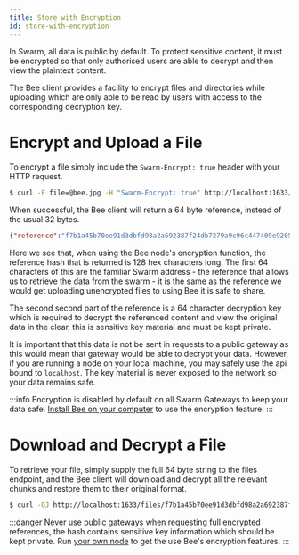 ```yaml
---
title: Store with Encryption
id: store-with-encryption
---
```


In Swarm, all data is public by default. To protect sensitive content, it must be encrypted so that only authorised users are able to decrypt and then view the plaintext content. 

The Bee client provides a facility to encrypt files and directories while uploading which are only able to be read by users with access to the corresponding decryption key.

# Encrypt and Upload a File

To encrypt a file simply include the `Swarm-Encrypt: true` header with your HTTP request.

```sh
$ curl -F file=@bee.jpg -H "Swarm-Encrypt: true" http://localhost:1633/files
```

When successful, the Bee client will return a 64 byte reference, instead of the usual 32 bytes.

```json
{"reference":"f7b1a45b70ee91d3dbfd98a2a692387f24db7279a9c96c447409e9205cf265baef29bf6aa294264762e33f6a18318562c86383dd8bfea2cec14fae08a8039bf3"}
```

Here we see that, when using the Bee node's encryption function, the reference hash that is returned is 128 hex characters long. The first 64 characters of this are the familiar Swarm address - the reference that allows us to retrieve the data from the swarm - it is the same as the reference we would get uploading unencrypted files to using Bee it is safe to share.

The second second part of the reference is a 64 character decryption key which is required to decrypt the referenced content and view the original data in the clear, this is sensitive key material and must be kept private.

It is important that this data is not be sent in requests to a public gateway as this would mean that gateway would be able to decrypt your data. However, if you are running a node on your local machine, you may safely use the api bound to `localhost`. The key material is never exposed to the network so your data remains safe.

:::info
Encryption is disabled by default on all Swarm Gateways to keep your data safe. [Install Bee on your computer](/docs/installation/quick-start) to use the encryption feature.
:::

# Download and Decrypt a File

To retrieve your file, simply supply the full 64 byte string to the files endpoint, and the Bee client will download and decrypt all the relevant chunks and restore them to their original format.

```sh
$ curl -OJ http://localhost:1633/files/f7b1a45b70ee91d3dbfd98a2a692387f24db7279a9c96c447409e9205cf265baef29bf6aa294264762e33f6a18318562c86383dd8bfea2cec14fae08a8039bf3
```

:::danger
Never use public gateways when requesting full encrypted references, the hash contains sensitive key information which should be kept private. Run [your own node](/docs/installation/quick-start) to get the use Bee's encryption features.
:::